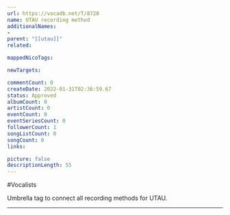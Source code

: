 ```yaml
---
url: https://vocadb.net/T/8720
name: UTAU recording method
additionalNames: 
- 
parent: "[[utau]]"
related:

mappedNicoTags:

newTargets:

commentCount: 0
createDate: 2022-01-31T02:36:59.67
status: Approved
albumCount: 0
artistCount: 0
eventCount: 0
eventSeriesCount: 0
followerCount: 1
songListCount: 0
songCount: 0
links: 

picture: false
descriptionLength: 55
---
```


#Vocalists

Umbrella tag to connect all recording methods for UTAU.

---

